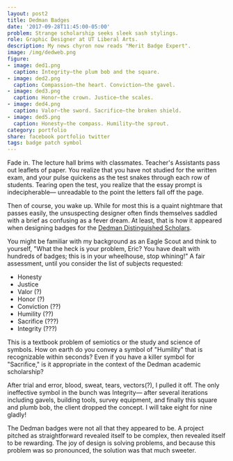 ```yaml
---
layout: post2
title: Dedman Badges
date: '2017-09-28T11:45:00-05:00'
problem: Strange scholarship seeks sleek sash stylings.
role: Graphic Designer at UT Liberal Arts.
description: My news chyron now reads "Merit Badge Expert".
image: /img/dedweb.png
figure:
- image: ded1.png
  caption: Integrity—the plum bob and the square.
- image: ded2.png
  caption: Compassion—the heart. Conviction—the gavel.
- image: ded3.png
  caption: Honor—the crown. Justice—the scales.
- image: ded4.png
  caption: Valor—the sword. Sacrifice—the broken shield.
- image: ded5.png
  caption: Honesty—the compass. Humility—the sprout.
category: portfolio
share: facebook portfolio twitter
tags: badge patch symbol
---
```


<span class="sc">Fade in.</span> The lecture hall brims with classmates. Teacher's Assistants pass out leaflets of paper. You realize that you have not studied for the written exam, and your pulse quickens as the test snakes through each row of students. Tearing open the test, you realize that the essay prompt is indecipherable— unreadable to the point the letters fall off the page.

Then of course, you wake up. While for most this is a quaint nightmare that passes easily, the unsuspecting designer often finds themselves saddled with a brief as confusing as a fever dream. At least, that is how it appeared when designing badges for the [Dedman Distinguished Scholars](https://liberalarts.utexas.edu/lahonors/Dedman%20Distinguished%20Scholars%20/Information.php).

You might be familiar with my background as an Eagle Scout and think to yourself, "What the heck is your problem, Eric? You have dealt with hundreds of badges; this is in your wheelhouse, stop whining!" A fair assessment, until you consider the list of subjects requested:

- Honesty
- Justice
- Valor (?)
- Honor (?)
- Conviction (??)
- Humility (??)
- Sacrifice (???)
- Integrity (???)

This is a textbook problem of semiotics or the study and science of symbols. How on earth do you convey a symbol of "Humility" that is recognizable within seconds? Even if you have a killer symbol for "Sacrifice," is it appropriate in the context of the Dedman academic scholarship?

After trial and error, blood, sweat, tears, vectors(?), I pulled it off. The only ineffective symbol in the bunch was Integrity— after several iterations including gavels, building tools, survey equipment, and finally this square and plumb bob, the client dropped the concept. I will take eight for nine gladly!

The Dedman badges were not all that they appeared to be. A project pitched as straightforward revealed itself to be complex, then revealed itself to be rewarding. The joy of design is solving problems, and because this problem was so pronounced, the solution was that much sweeter. 
